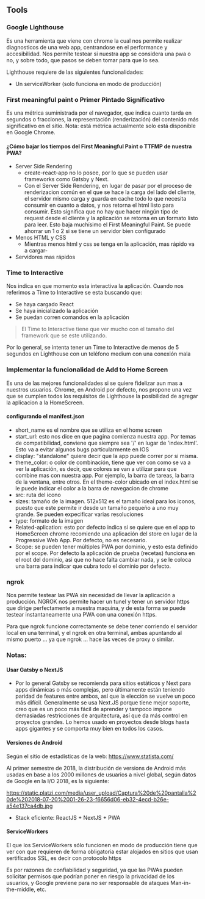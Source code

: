 ## Tools

### Google Lighthouse
Es una herramienta que viene con chrome la cual nos permite realizar diagnosticos de una web app, centrandose en el performance y accesibilidad. Nos permite testear si nuestra app se considera una pwa o no, y sobre todo, que pasos se deben tomar para que lo sea.

Lighthouse requiere de las siguientes funcionalidades:
- Un serviceWorker (solo funciona en modo de producción)

### First meaningful paint o Primer Pintado Significativo
Es una métrica suministrada por el navegador, que indica cuanto tarda en segundos o fracciones, la representación (renderización) del contenido más significativo en el sitio.
Nota: está métrica actualmente solo está disponible en Google Chrome.

#### ¿Cómo bajar los tiempos del First Meaningful Paint o TTFMP de nuestra PWA?
- Server Side Rendering
  * create-react-app no lo posee, por lo que se pueden usar frameworks como Gatsby y Next.
  * Con el Server Side Rendering, en lugar de pasar por el proceso de renderizacion común en el que se hace la carga del lado del cliente, el servidor mismo carga y guarda en cache todo lo que necesita consumir en cuanto a datos, y nos retorna el html listo para consumir. Esto significa que no hay que hacer ningún tipo de request desde el cliente y la aplicación se retorna en un formato listo para leer. Esto baja muchísimo el First Meaningful Paint. Se puede ahorrar un 1 o 2 si se tiene un servidor bien configurado
- Menos HTML y CSS
  * Mientras menos html y css se tenga en la aplicación, mas rápido va a cargar-
- Servidores mas rápidos

### Time to Interactive
Nos indica en que momento esta interactiva la aplicación. Cuando nos referimos a Time to Interactive se esta buscando que:
- Se haya cargado React
- Se haya inicializado la aplicación
- Se puedan corren comandos en la aplicación

>El Time to Interactive tiene que ver mucho con el tamaño del framework que se este utilizando.

Por lo general, se intenta tener un Time to Interactive de menos de 5 segundos en Lighthouse con un teléfono medium con una conexión mala

### Implementar la funcionalidad de Add to Home Screen
Es una de las mejores funcionalidades si se quiere fidelizar aun mas a nuestros usuarios. Chrome, en Android por defecto, nos propone una vez que se cumplen todos los requisitos de Lighthouse la posibilidad de agregar la aplicacion a la HomeScreen.

#### configurando el manifest.json
- short_name es el nombre que se utiliza en el home screen
- start_url: esto nos dice en que pagina comienza nuestra app. Por temas de compatibilidad, conviene que siempre sea '/' en lugar de 'index.html'. Esto va a evitar algunos bugs particularmente en IOS
- display: "standalone" quiere decir que la app puede correr por si misma.
- theme_color: o color de combinación, tiene que ver con como se va a ver la aplicación, es decir, que colores se van a utilizar para que combine mas con nuestra app. Por ejemplo, la barra de tareas, la barra de la ventana, entre otros. En el theme-color ubicado en el index.html se le puede indicar el color a la barra de navegacion de chrome
- src: ruta del icono
- sizes: tamaño de la imagen. 512x512 es el tamaño ideal para los iconos, puesto que este permite ir desde un tamaño pequeño a uno muy grande. Se pueden expecificar varias resoluciones
- type: formato de la imagen
- Related-aplication: esto por defecto indica si se quiere que en el app to HomeScreen chrome recomiende una aplicación del store en lugar de la Progressive Web App. Por defecto, no es necesario.
- Scope: se pueden tener múltiples PWA por dominio, y esto esta definido por el scope. Por defecto la aplicación de prueba (recetas) funciona en el root del dominio, asi que no hace falta cambiar nada, y se le coloca una barra para indicar que cubra todo el dominio por defecto.

### ngrok
Nos permite testear las PWA sin necesidad de llevar la aplicación a producción.
NGROK nos permite hacer un tunel y tener un servidor https que dirige perfectamente a nuestra maquina, y de esta forma se puede testear instantaneamente una PWA con una conexión https.

Para que ngrok funcione correctamente se debe tener corriendo el servidor local en una terminal, y el ngrok en otra terminal, ambas apuntando al mismo puerto … ya que ngrok … hace las veces de proxy o similar.

### Notas:
#### Usar Gatsby o NextJS
- Por lo general Gatsby se recomienda para sitios estáticos y Next para apps dinámicas o más complejas, pero últimamente están teniendo paridad de features entre ambos, así que la elección se vuelve un poco más difícil.
Generalmente se usa Next.JS porque tiene mejor soporte, creo que es un poco más fácil de aprender y tampoco impone demasiadas restricciones de arquitectura, así que da más control en proyectos grandes. Lo hemos usado en proyectos desde blogs hasta apps gigantes y se comporta muy bien en todos los casos.

#### Versiones de Android
Según el sitio de estadísticas de la web: https://www.statista.com/

Al primer semestre de 2018, la distribución de versions de Android más usadas en base a los 2000 millones de usuarios a nivel global, según datos de Google en la I/O 2018, es la siguiente:

https://static.platzi.com/media/user_upload/Captura%20de%20pantalla%20de%202018-07-20%2001-26-23-f6656d06-eb32-4ecd-b26e-a54e137ca4db.jpg

- Stack eficiente:
ReactJS + NextJS + PWA


#### ServiceWorkers
El que los ServiceWorkers sólo funcionen en modo de producción tiene que ver con que requieren de forma obligatoria estar alojados en sitios que usan sertificados SSL, es decir con protocolo https

Es por razones de confiabilidad y seguridad, ya que las PWAs pueden solicitar permisos que podrían poner en riesgo la privacidad de los usuarios, y Google previene para no ser responsable de ataques Man-in-the-middle, etc.
